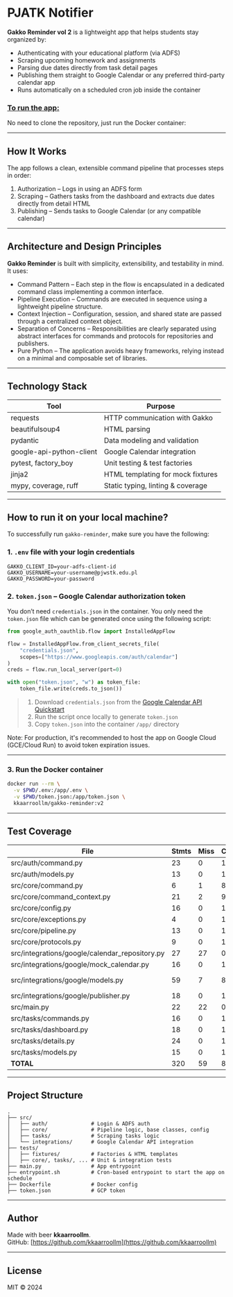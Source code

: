 # PJATK Notifier

**Gakko Reminder vol 2** is a lightweight app that helps students stay organized by:

- Authenticating with your educational platform (via ADFS)
- Scraping upcoming homework and assignments
- Parsing due dates directly from task detail pages
- Publishing them straight to Google Calendar or any preferred third-party calendar app
- Runs automatically on a scheduled cron job inside the container

### [To run the app:](#how-to-run-it-on-your-local-machine)
No need to clone the repository, just run the Docker container:

---

## How It Works

The app follows a clean, extensible command pipeline that processes steps in order:

1. Authorization – Logs in using an ADFS form
2. Scraping – Gathers tasks from the dashboard and extracts due dates directly from detail HTML
3. Publishing – Sends tasks to Google Calendar (or any compatible calendar)

---

## Architecture and Design Principles

**Gakko Reminder** is built with simplicity, extensibility, and testability in mind. It uses:

- Command Pattern – Each step in the flow is encapsulated in a dedicated command class implementing a common interface.
- Pipeline Execution – Commands are executed in sequence using a lightweight pipeline structure.
- Context Injection – Configuration, session, and shared state are passed through a centralized context object.
- Separation of Concerns – Responsibilities are clearly separated using abstract interfaces for commands and protocols for repositories and publishers.
- Pure Python – The application avoids heavy frameworks, relying instead on a minimal and composable set of libraries.

---

## Technology Stack

| Tool                        | Purpose                                |
|----------------------------|----------------------------------------|
| requests                   | HTTP communication with Gakko         |
| beautifulsoup4             | HTML parsing                           |
| pydantic                   | Data modeling and validation           |
| google-api-python-client   | Google Calendar integration            |
| pytest, factory_boy        | Unit testing & test factories          |
| jinja2                     | HTML templating for mock fixtures      |
| mypy, coverage, ruff       | Static typing, linting & coverage      |

---

## How to run it on your local machine?

To successfully run `gakko-reminder`, make sure you have the following:

### 1. `.env` file with your login credentials

```env
GAKKO_CLIENT_ID=your-adfs-client-id
GAKKO_USERNAME=your-username@pjwstk.edu.pl
GAKKO_PASSWORD=your-password
```

### 2. `token.json` – Google Calendar authorization token

You don’t need `credentials.json` in the container. You only need the `token.json` file which can be generated once using the following script:

```python
from google_auth_oauthlib.flow import InstalledAppFlow

flow = InstalledAppFlow.from_client_secrets_file(
    "credentials.json",
    scopes=["https://www.googleapis.com/auth/calendar"]
)
creds = flow.run_local_server(port=0)

with open("token.json", "w") as token_file:
    token_file.write(creds.to_json())
```

> 1. Download `credentials.json` from the [Google Calendar API Quickstart](https://developers.google.com/calendar/quickstart/python)  
> 2. Run the script once locally to generate `token.json`  
> 3. Copy `token.json` into the container `/app/` directory

Note: For production, it's recommended to host the app on Google Cloud (GCE/Cloud Run) to avoid token expiration issues.

---

### 3. Run the Docker container

```bash
docker run --rm \
  -v $PWD/.env:/app/.env \
  -v $PWD/token.json:/app/token.json \
  kkaarroollm/gakko-reminder:v2
```

---

## Test Coverage

| File                                             | Stmts | Miss | Cover | Missing              |
|--------------------------------------------------|-------|------|--------|----------------------|
| src/auth/command.py                              | 23    | 0    | 100%   |                      |
| src/auth/models.py                               | 13    | 0    | 100%   |                      |
| src/core/command.py                              | 6     | 1    | 83%    | 9                    |
| src/core/command_context.py                      | 21    | 2    | 90%    | 20, 26               |
| src/core/config.py                               | 16    | 0    | 100%   |                      |
| src/core/exceptions.py                           | 4     | 0    | 100%   |                      |
| src/core/pipeline.py                             | 13    | 0    | 100%   |                      |
| src/core/protocols.py                            | 9     | 0    | 100%   |                      |
| src/integrations/google/calendar_repository.py   | 27    | 27   | 0%     | 1–48                 |
| src/integrations/google/mock_calendar.py         | 16    | 0    | 100%   |                      |
| src/integrations/google/models.py                | 59    | 7    | 88%    | 39–44, 83, 118       |
| src/integrations/google/publisher.py             | 18    | 0    | 100%   |                      |
| src/main.py                                      | 22    | 22   | 0%     | 1–46                 |
| src/tasks/commands.py                            | 16    | 0    | 100%   |                      |
| src/tasks/dashboard.py                           | 18    | 0    | 100%   |                      |
| src/tasks/details.py                             | 24    | 0    | 100%   |                      |
| src/tasks/models.py                              | 15    | 0    | 100%   |                      |
| **TOTAL**                                        | 320   | 59   | 82%    |                      |

---

## Project Structure

```
.
├── src/
│   ├── auth/              # Login & ADFS auth
│   ├── core/              # Pipeline logic, base classes, config
│   ├── tasks/             # Scraping tasks logic
│   └── integrations/      # Google Calendar API integration
├── tests/
│   ├── fixtures/          # Factories & HTML templates
│   ├── core/, tasks/, ... # Unit & integration tests
├── main.py                # App entrypoint
├── entrypoint.sh          # Cron-based entrypoint to start the app on schedule
├── Dockerfile             # Docker config
├── token.json             # GCP token
```

---
## Author

Made with beer **kkaarroollm**.  
GitHub: [https://github.com/kkaarroollm](https://github.com/kkaarroollm)

---

## License

MIT © 2024